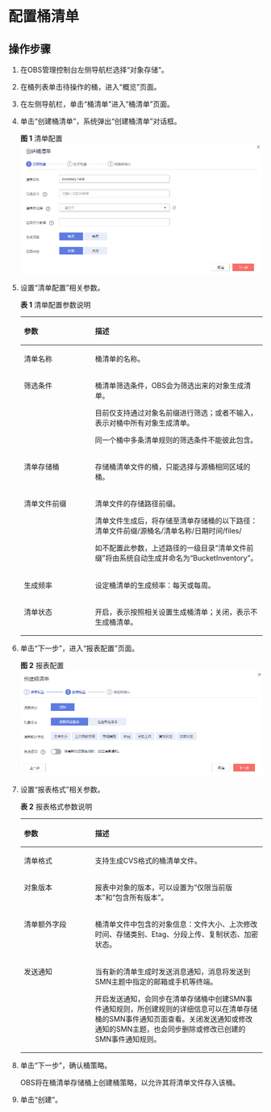 # 配置桶清单<a name="obs_03_0084"></a>

## 操作步骤<a name="section117761522124"></a>

1.  在OBS管理控制台左侧导航栏选择“对象存储“。
2.  在桶列表单击待操作的桶，进入“概览”页面。
3.  在左侧导航栏，单击“桶清单”进入“桶清单”页面。
4.  单击“创建桶清单”，系统弹出“创建桶清单”对话框。

    **图 1**  清单配置<a name="fig485812316299"></a>  
    ![](figures/清单配置.png "清单配置")

5.  设置“清单配置”相关参数。

    **表 1**  清单配置参数说明

    <a name="table19665173916132"></a>
    <table><thead align="left"><tr id="row966620399131"><th class="cellrowborder" valign="top" width="29.360000000000003%" id="mcps1.2.3.1.1"><p id="p36663396137"><a name="p36663396137"></a><a name="p36663396137"></a>参数</p>
    </th>
    <th class="cellrowborder" valign="top" width="70.64%" id="mcps1.2.3.1.2"><p id="p066613396132"><a name="p066613396132"></a><a name="p066613396132"></a>描述</p>
    </th>
    </tr>
    </thead>
    <tbody><tr id="row5666439141316"><td class="cellrowborder" valign="top" width="29.360000000000003%" headers="mcps1.2.3.1.1 "><p id="p1766603951320"><a name="p1766603951320"></a><a name="p1766603951320"></a>清单名称</p>
    </td>
    <td class="cellrowborder" valign="top" width="70.64%" headers="mcps1.2.3.1.2 "><p id="p4666153931319"><a name="p4666153931319"></a><a name="p4666153931319"></a>桶清单的名称。</p>
    </td>
    </tr>
    <tr id="row126661839151316"><td class="cellrowborder" valign="top" width="29.360000000000003%" headers="mcps1.2.3.1.1 "><p id="p4666123915138"><a name="p4666123915138"></a><a name="p4666123915138"></a>筛选条件</p>
    </td>
    <td class="cellrowborder" valign="top" width="70.64%" headers="mcps1.2.3.1.2 "><p id="p2950177815"><a name="p2950177815"></a><a name="p2950177815"></a>桶清单筛选条件，OBS会为筛选出来的对象生成清单。</p>
    <p id="p3268163572010"><a name="p3268163572010"></a><a name="p3268163572010"></a>目前仅支持通过对象名前缀进行筛选；或者不输入，表示对桶中所有对象生成清单。</p>
    <p id="p0385133511192"><a name="p0385133511192"></a><a name="p0385133511192"></a>同一个桶中多条清单规则的筛选条件不能彼此包含。</p>
    </td>
    </tr>
    <tr id="row366623919135"><td class="cellrowborder" valign="top" width="29.360000000000003%" headers="mcps1.2.3.1.1 "><p id="p1666173914131"><a name="p1666173914131"></a><a name="p1666173914131"></a>清单存储桶</p>
    </td>
    <td class="cellrowborder" valign="top" width="70.64%" headers="mcps1.2.3.1.2 "><p id="p15666113921314"><a name="p15666113921314"></a><a name="p15666113921314"></a>存储桶清单文件的桶，只能选择与源桶相同区域的桶。</p>
    </td>
    </tr>
    <tr id="row1966683971315"><td class="cellrowborder" valign="top" width="29.360000000000003%" headers="mcps1.2.3.1.1 "><p id="p5666193981314"><a name="p5666193981314"></a><a name="p5666193981314"></a>清单文件前缀</p>
    </td>
    <td class="cellrowborder" valign="top" width="70.64%" headers="mcps1.2.3.1.2 "><p id="p1217022212479"><a name="p1217022212479"></a><a name="p1217022212479"></a>清单文件的存储路径前缀。</p>
    <p id="p16661539191310"><a name="p16661539191310"></a><a name="p16661539191310"></a>清单文件生成后，将存储至清单存储桶的以下路径：清单文件前缀/源桶名/清单名称/日期时间/files/</p>
    <p id="p05836460507"><a name="p05836460507"></a><a name="p05836460507"></a>如不配置此参数，上述路径的一级目录“清单文件前缀”将由系统自动生成并命名为“BucketInventory”。</p>
    </td>
    </tr>
    <tr id="row1066613981316"><td class="cellrowborder" valign="top" width="29.360000000000003%" headers="mcps1.2.3.1.1 "><p id="p766633991312"><a name="p766633991312"></a><a name="p766633991312"></a>生成频率</p>
    </td>
    <td class="cellrowborder" valign="top" width="70.64%" headers="mcps1.2.3.1.2 "><p id="p19666039121320"><a name="p19666039121320"></a><a name="p19666039121320"></a>设定桶清单的生成频率：每天或每周。</p>
    </td>
    </tr>
    <tr id="row1416527122214"><td class="cellrowborder" valign="top" width="29.360000000000003%" headers="mcps1.2.3.1.1 "><p id="p1517127152213"><a name="p1517127152213"></a><a name="p1517127152213"></a>清单状态</p>
    </td>
    <td class="cellrowborder" valign="top" width="70.64%" headers="mcps1.2.3.1.2 "><p id="p217527152216"><a name="p217527152216"></a><a name="p217527152216"></a>开启，表示按照相关设置生成桶清单；关闭，表示不生成桶清单。</p>
    </td>
    </tr>
    </tbody>
    </table>

6.  单击“下一步”，进入“报表配置”页面。

    **图 2**  报表配置<a name="fig198865496306"></a>  
    ![](figures/报表配置.png "报表配置")

7.  设置“报表格式”相关参数。

    **表 2**  报表格式参数说明

    <a name="table2075795382319"></a>
    <table><thead align="left"><tr id="row775813535231"><th class="cellrowborder" valign="top" width="29.360000000000003%" id="mcps1.2.3.1.1"><p id="p375875312236"><a name="p375875312236"></a><a name="p375875312236"></a>参数</p>
    </th>
    <th class="cellrowborder" valign="top" width="70.64%" id="mcps1.2.3.1.2"><p id="p1875865316238"><a name="p1875865316238"></a><a name="p1875865316238"></a>描述</p>
    </th>
    </tr>
    </thead>
    <tbody><tr id="row1975845313233"><td class="cellrowborder" valign="top" width="29.360000000000003%" headers="mcps1.2.3.1.1 "><p id="p19758253162314"><a name="p19758253162314"></a><a name="p19758253162314"></a>清单格式</p>
    </td>
    <td class="cellrowborder" valign="top" width="70.64%" headers="mcps1.2.3.1.2 "><p id="p1875815316232"><a name="p1875815316232"></a><a name="p1875815316232"></a>支持生成CVS格式的桶清单文件。</p>
    </td>
    </tr>
    <tr id="row177581953152310"><td class="cellrowborder" valign="top" width="29.360000000000003%" headers="mcps1.2.3.1.1 "><p id="p875835372315"><a name="p875835372315"></a><a name="p875835372315"></a>对象版本</p>
    </td>
    <td class="cellrowborder" valign="top" width="70.64%" headers="mcps1.2.3.1.2 "><p id="p675825362311"><a name="p675825362311"></a><a name="p675825362311"></a>报表中对象的版本，可以设置为“仅限当前版本”和“包含所有版本”。</p>
    </td>
    </tr>
    <tr id="row16758115382312"><td class="cellrowborder" valign="top" width="29.360000000000003%" headers="mcps1.2.3.1.1 "><p id="p475855352315"><a name="p475855352315"></a><a name="p475855352315"></a>清单额外字段</p>
    </td>
    <td class="cellrowborder" valign="top" width="70.64%" headers="mcps1.2.3.1.2 "><p id="p6758125392312"><a name="p6758125392312"></a><a name="p6758125392312"></a>桶清单文件中包含的对象信息：文件大小、上次修改时间、存储类别、Etag、分段上传、复制状态、加密状态。</p>
    </td>
    </tr>
    <tr id="row1993994314117"><td class="cellrowborder" valign="top" width="29.360000000000003%" headers="mcps1.2.3.1.1 "><p id="p149401643111119"><a name="p149401643111119"></a><a name="p149401643111119"></a>发送通知</p>
    </td>
    <td class="cellrowborder" valign="top" width="70.64%" headers="mcps1.2.3.1.2 "><p id="p15840192911319"><a name="p15840192911319"></a><a name="p15840192911319"></a>当有新的清单生成时发送消息通知，消息将发送到SMN主题中指定的邮箱或手机等终端。</p>
    <p id="p1794084314117"><a name="p1794084314117"></a><a name="p1794084314117"></a>开启发送通知，会同步在清单存储桶中创建SMN事件通知规则，所创建规则的详细信息可以在清单存储桶的SMN事件通知页面查看。关闭发送通知或修改通知的SMN主题，也会同步删除或修改已创建的SMN事件通知规则。</p>
    </td>
    </tr>
    </tbody>
    </table>

8.  单击“下一步”，确认桶策略。

    OBS将在桶清单存储桶上创建桶策略，以允许其将清单文件存入该桶。

9.  单击“创建”。

